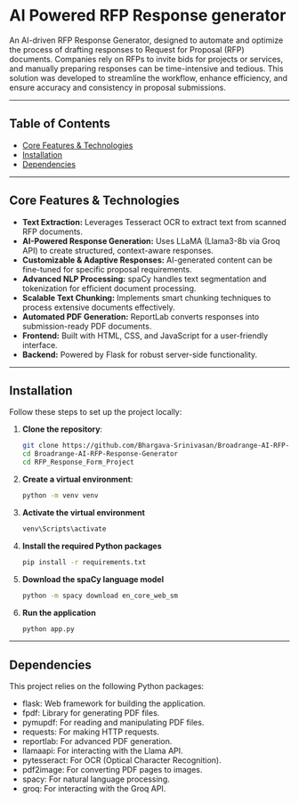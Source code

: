 # AI Powered RFP Response generator

An AI-driven RFP Response Generator, designed to automate and optimize the process of drafting responses to Request for Proposal (RFP) documents. Companies rely on RFPs to invite bids for projects or services, and manually preparing responses can be time-intensive and tedious. This solution was developed to streamline the workflow, enhance efficiency, and ensure accuracy and consistency in proposal submissions.

---

## Table of Contents

- [Core Features & Technologies](#CoreFeatures&technologies)
- [Installation](#installation)
- [Dependencies](#dependencies)


---
## Core Features & Technologies
 - **Text Extraction:**  Leverages Tesseract OCR to extract text from scanned RFP documents. 
 - **AI-Powered Response Generation:**  Uses LLaMA (Llama3-8b via Groq API) to create structured, context-aware responses. 
 - **Customizable & Adaptive Responses:**  AI-generated content can be fine-tuned for specific proposal requirements. 
 - **Advanced NLP Processing:**  spaCy handles text segmentation and tokenization for efficient document processing. 
 - **Scalable Text Chunking:**  Implements smart chunking techniques to process extensive documents effectively. 
 - **Automated PDF Generation:**  ReportLab converts responses into submission-ready PDF documents. 
 - **Frontend:**  Built with HTML, CSS, and JavaScript for a user-friendly interface. 
 - **Backend:**  Powered by Flask for robust server-side functionality.

---

## Installation

Follow these steps to set up the project locally:

1. **Clone the repository**:
   ```bash
   git clone https://github.com/Bhargava-Srinivasan/Broadrange-AI-RFP-Response-Generator
   cd Broadrange-AI-RFP-Response-Generator
   cd RFP_Response_Form_Project

2. **Create a virtual environment**:
   ```bash
   python -m venv venv
   
3. **Activate the virtual environment**
   ```bash
   venv\Scripts\activate

4. **Install the required Python packages**
   ```bash
   pip install -r requirements.txt

5. **Download the spaCy language model**
   ```bash
   python -m spacy download en_core_web_sm

6. **Run the application**
   ```bash
   python app.py

---   
   
## Dependencies
This project relies on the following Python packages:

 - flask: Web framework for building the application.
 - fpdf: Library for generating PDF files.
 - pymupdf: For reading and manipulating PDF files.
 - requests: For making HTTP requests.
 - reportlab: For advanced PDF generation.
 - llamaapi: For interacting with the Llama API.
 - pytesseract: For OCR (Optical Character Recognition).
 - pdf2image: For converting PDF pages to images.
 - spacy: For natural language processing.
 - groq: For interacting with the Groq API.

   
